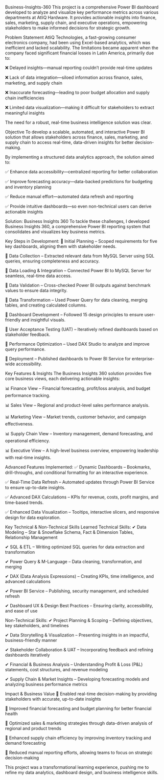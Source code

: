 Business-Insights-360
This project is a comprehensive Power BI dashboard developed to analyze and visualize key performance metrics across various departments at AtliQ Hardware. It provides actionable insights into finance, sales, marketing, supply chain, and executive operations, empowering stakeholders to make informed decisions for strategic growth.

Problem Statement
AtliQ Technologies, a fast-growing consumer electronics company, had been using Excel-based analytics, which was inefficient and lacked scalability. The limitations became apparent when the company faced significant financial losses in Latin America, primarily due to:

❌ Delayed insights—manual reporting couldn’t provide real-time updates

❌ Lack of data integration—siloed information across finance, sales, marketing, and supply chain

❌ Inaccurate forecasting—leading to poor budget allocation and supply chain inefficiencies

❌ Limited data visualization—making it difficult for stakeholders to extract meaningful insights

The need for a robust, real-time business intelligence solution was clear.

Objective
To develop a scalable, automated, and interactive Power BI solution that allows stakeholders across finance, sales, marketing, and supply chain to access real-time, data-driven insights for better decision-making.

By implementing a structured data analytics approach, the solution aimed to:

✅ Enhance data accessibility—centralized reporting for better collaboration

✅ Improve forecasting accuracy—data-backed predictions for budgeting and inventory planning

✅ Reduce manual effort—automated data refresh and reporting

✅ Provide intuitive dashboards—so even non-technical users can derive actionable insights

Solution: Business Insights 360
To tackle these challenges, I developed Business Insights 360, a comprehensive Power BI reporting system that consolidates and visualizes key business metrics.

Key Steps in Development:
📌 Initial Planning – Scoped requirements for five key dashboards, aligning them with stakeholder needs.

📌 Data Collection – Extracted relevant data from MySQL Server using SQL queries, ensuring completeness and accuracy.

📌 Data Loading & Integration – Connected Power BI to MySQL Server for seamless, real-time data access.

📌 Data Validation – Cross-checked Power BI outputs against benchmark values to ensure data integrity.

📌 Data Transformation – Used Power Query for data cleaning, merging tables, and creating calculated columns.

📌 Dashboard Development – Followed 15 design principles to ensure user-friendly and insightful visuals.

📌 User Acceptance Testing (UAT) – Iteratively refined dashboards based on stakeholder feedback.

📌 Performance Optimization – Used DAX Studio to analyze and improve query performance.

📌 Deployment – Published dashboards to Power BI Service for enterprise-wide accessibility.

Key Features & Insights
The Business Insights 360 solution provides five core business views, each delivering actionable insights:

📊 Finance View – Financial forecasting, profit/loss analysis, and budget performance tracking.

📊 Sales View – Regional and product-level sales performance analysis.

📊 Marketing View – Market trends, customer behavior, and campaign effectiveness.

📊 Supply Chain View – Inventory management, demand forecasting, and operational efficiency.

📊 Executive View – A high-level business overview, empowering leadership with real-time insights.

Advanced Features Implemented:
✅ Dynamic Dashboards – Bookmarks, drill-throughs, and conditional formatting for an interactive experience.

✅ Real-Time Data Refresh – Automated updates through Power BI Service to ensure up-to-date insights.

✅ Advanced DAX Calculations – KPIs for revenue, costs, profit margins, and time-based trends.

✅ Enhanced Data Visualization – Tooltips, interactive slicers, and responsive design for data exploration.

Key Technical & Non-Technical Skills Learned
Technical Skills:
✔ Data Modeling – Star & Snowflake Schema, Fact & Dimension Tables, Relationship Management

✔ SQL & ETL – Writing optimized SQL queries for data extraction and transformation

✔ Power Query & M-Language – Data cleaning, transformation, and merging

✔ DAX (Data Analysis Expressions) – Creating KPIs, time intelligence, and advanced calculations

✔ Power BI Service – Publishing, security management, and scheduled refresh

✔ Dashboard UX & Design Best Practices – Ensuring clarity, accessibility, and ease of use

Non-Technical Skills:
✔ Project Planning & Scoping – Defining objectives, key stakeholders, and timelines

✔ Data Storytelling & Visualization – Presenting insights in an impactful, business-friendly manner

✔ Stakeholder Collaboration & UAT – Incorporating feedback and refining dashboards iteratively

✔ Financial & Business Analysis – Understanding Profit & Loss (P&L) statements, cost structures, and revenue modeling

✔ Supply Chain & Market Insights – Developing forecasting models and analyzing business performance metrics

Impact & Business Value
🚀 Enabled real-time decision-making by providing stakeholders with accurate, up-to-date insights

🚀 Improved financial forecasting and budget planning for better financial health

🚀 Optimized sales & marketing strategies through data-driven analysis of regional and product trends

🚀 Enhanced supply chain efficiency by improving inventory tracking and demand forecasting

🚀 Reduced manual reporting efforts, allowing teams to focus on strategic decision-making

This project was a transformational learning experience, pushing me to refine my data analytics, dashboard design, and business intelligence skills.
